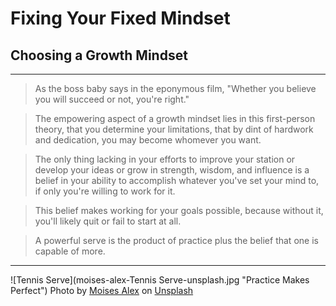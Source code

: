 # Fixing Your Fixed Mindset  
## Choosing a Growth Mindset
---
> As the boss baby says in the eponymous film, "Whether you believe you will succeed or not, you're right."  

> The empowering aspect of a growth mindset lies in this first-person theory, that you determine your limitations, that by dint of hardwork and dedication, you may become whomever you want.  

> The only thing lacking in your efforts to improve your station or develop your ideas or grow in strength, wisdom, and influence is a belief in your ability to accomplish whatever you've set your mind to, if only you're willing to work for it.   

> This belief makes working for your goals possible, because without it, you'll likely quit or fail to start at all.  

> A powerful serve is the product of practice plus the belief that one is capable of more.  

---
![Tennis Serve](moises-alex-Tennis Serve-unsplash.jpg "Practice Makes Perfect")
<span>Photo by <a href="https://unsplash.com/@arnok?utm_source=unsplash&amp;utm_medium=referral&amp;utm_content=creditCopyText">Moises Alex</a> on <a href="https://unsplash.com/@arnok?utm_source=unsplash&amp;utm_medium=referral&amp;utm_content=creditCopyText">Unsplash</a></span>
